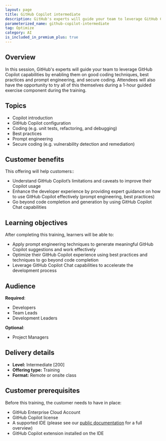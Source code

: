 ```yaml
---
layout: page
title: GitHub Copilot intermediate
description: GitHub's experts will guide your team to leverage GitHub Copilot capabilities by enabling them on good coding techniques, best practices and prompt engineering, and secure coding. Attendees will also have the opportunity to try all of this themselves during a 1-hour guided exercise component during the training.
parameterized_name: github-copilot-intermediate
tag: Optimize
category: AI
is_included_in_premium_plus: true
---
```


## Overview

In this session, GitHub's experts will guide your team to leverage GitHub Copilot capabilities by enabling them on good coding techniques, best practices and prompt engineering, and secure coding. Attendees will also have the opportunity to try all of this themselves during a 1-hour guided exercise component during the training.

## Topics

- Copilot introduction  
- GitHub Copilot configuration  
- Coding (e.g. unit tests, refactoring, and debugging)  
- Best practices  
- Prompt engineering  
- Secure coding (e.g. vulnerability detection and remediation)

## Customer benefits

This offering will help customers::

- Understand GitHub Copilot’s limitations and caveats to improve their Copilot usage  
- Enhance the developer experience by providing expert guidance on how to use GitHub Copilot effectively (prompt engineering, best practices)  
- Go beyond code completion and generation by using GitHub Copilot Chat capabilities

## Learning objectives

After completing this training, learners will be able to: 

- Apply prompt engineering techniques to generate meaningful GitHub Copilot suggestions and work effectively  
- Optimize their GitHub Copilot experience using best practices and techniques to go beyond code completion  
- Leverage GitHub Copilot Chat capabilities to accelerate the development process

## Audience

**Required**:

- Developers  
- Team Leads  
- Development Leaders

**Optional**:

- Project Managers

## Delivery details

- **Level:** Intermediate \[200\]  
- **Offering type:** Training  
- **Format:** Remote or onsite class  

## Customer prerequisites

Before this training, the customer needs to have in place:

- GitHub Enterprise Cloud Account  
- GitHub Copilot license  
- A supported IDE (please see our [public documentation](https://docs.github.com/en/enterprise-cloud@latest/copilot/getting-started-with-github-copilot) for a full overview)  
- GitHub Copilot extension installed on the IDE
